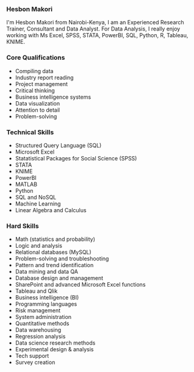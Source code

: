 ### Hesbon Makori

I'm Hesbon Makori from Nairobi-Kenya, I am an Experienced Research Trainer, Consultant and Data Analyst. 
For Data Analysis, I really enjoy working with Ms Excel, SPSS, STATA, PowerBI, SQL, Python, R, Tableau, KNIME.

### Core Qualifications
- Compiling data
- Industry report reading
- Project management
- Critical thinking
- Business intelligence systems
- Data visualization
- Attention to detail
- Problem-solving


### Technical Skills
- Structured Query Language (SQL)
- Microsoft Excel
- Statatistical Packages for Social Science (SPSS)
- STATA
- KNIME
- PowerBI
- MATLAB
- Python
- SQL and NoSQL
- Machine Learning
- Linear Algebra and Calculus

### Hard Skills
- Math (statistics and probability)
- Logic and analysis
- Relational databases (MySQL)
- Problem-solving and troubleshooting
- Pattern and trend identification
- Data mining and data QA
- Database design and management
- SharePoint and advanced Microsoft Excel functions
- Tableau and Qlik
- Business intelligence (BI)
- Programming languages
- Risk management
- System administration
- Quantitative methods
- Data warehousing
- Regression analysis
- Data science research methods
- Experimental design & analysis
- Tech support
- Survey creation


<!--
**nobseh/nobseh** is a ✨ _special_ ✨ repository because its `README.md` (this file) appears on your GitHub profile.

Here are some ideas to get you started:

- 🔭 I’m currently working on ...
- 🌱 I’m currently learning ...
- 👯 I’m looking to collaborate on ...
- 🤔 I’m looking for help with ...
- 💬 Ask me about ...
- 📫 How to reach me: ...
- 😄 Pronouns: ...
- ⚡ Fun fact: ...
-->
